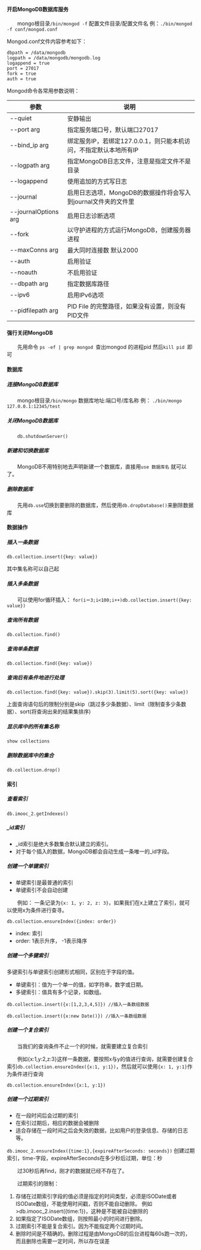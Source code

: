 #### 开启MongoDB数据库服务

&emsp;&emsp;mongo根目录`/bin/mongod -f` 配置文件目录/配置文件名
例：`./bin/mongod -f conf/mongod.conf`

Mongod.conf文件内容参考如下：

```
dbpath = /data/mongodb
logpath = /data/mongodb/mongodb.log
logappend = true
port = 27017
fork = true
auth = true
```

Mongod命令各常用参数说明：

| 参数                 | 说明                                                         |
| -------------------- | ------------------------------------------------------------ |
| --quiet              | 安静输出                                                     |
| --port arg           | 指定服务端口号，默认端口27017                                |
| --bind_ip arg        | 绑定服务IP，若绑定127.0.0.1，则只能本机访问，不指定默认本地所有IP |
| --logpath arg        | 指定MongoDB日志文件，注意是指定文件不是目录                  |
| --logappend          | 使用追加的方式写日志                                         |
| --journal            | 启用日志选项，MongoDB的数据操作将会写入到journal文件夹的文件里 |
| --journalOptions arg | 启用日志诊断选项                                             |
| --fork               | 以守护进程的方式运行MongoDB，创建服务器进程                  |
| --maxConns arg       | 最大同时连接数 默认2000                                      |
| --auth               | 启用验证                                                     |
| --noauth             | 不启用验证                                                   |
| --dbpath arg         | 指定数据库路径                                               |
| --ipv6               | 启用IPv6选项                                                 |
| --pidfilepath arg    | PID File 的完整路径，如果没有设置，则没有PID文件             |

<!-- more -->

#### 强行关闭MongoDB

&emsp;&emsp;先用命令 `ps -ef | grep mongod `查出mongod 的进程pid
然后`kill pid `即可

#### 数据库

##### 连接MongoDB数据库

&emsp;&emsp;mongo根目录`/bin/mongo` 数据库地址:端口号/库名称
例： `./bin/mongo 127.0.0.1:12345/test`

##### 关闭MongoDB数据库

&emsp;&emsp;`db.shutdownServer()`

##### 新建和切换数据库

&emsp;&emsp;MongoDB不用特别地去声明新建一个数据库，直接用`use 数据库名` 就可以了。

##### 删除数据库

&emsp;&emsp;先用`db.use`切换到要删除的数据库，然后使用`db.dropDatabase()`来删除数据库

#### 数据操作

##### 插入一条数据

`db.collection.insert({key: value})`

其中集名称可以自己起

##### 插入多条数据

&emsp;&emsp;可以使用for循环插入： `for(i＝3;i<100;i++)db.collection.insert({key: value})`

##### 查询所有数据

`db.collection.find()`

##### 查询单条数据

`db.collection.find({key: value})`

##### 查询后有条件地进行处理

`db.collection.find({key: value}).skip(3).limit(5).sort({key: value})`

上面查询语句后的限制分别是skip（跳过多少条数据）、limit（限制查多少条数据）、sort(将查询出来的结果集排序)

##### 显示库中的所有集名称

`show collections`

##### 删除数据库中的集合

`db.collection.drop()`

#### 索引

##### 查看索引

`db.imooc_2.getIndexes()`

##### _id索引

- _id索引是绝大多数集合默认建立的索引。
- 对于每个插入的数据，MongoDB都会自动生成一条唯一的_id字段。

##### 创建一个单键索引

- 单键索引是最普通的索引
- 单键索引不会自动创建

&emsp;&emsp;例如： 一条记录为`{x: 1, y: 2, z: 3}`，如果我们在x上建立了索引，就可以使用x为条件进行查寻。

`db.collection.ensureIndex({index: order})`

- index: 索引
- order: 1表示升序， -1表示降序

##### 创建一个多键索引

多键索引与单键索引创建形式相同，区别在于字段的值。 

- 单键索引：值为一个单一的值，如字符串，数字或日期。 
- 多键索引：值具有多个记录，如数组。

`db.collection.insert({x:[1,2,3,4,5]}) //插入一条数组数据`

`db.collection.insert({x:new Date()}) //插入一条数组数据`

##### 创建一个复合索引

&emsp;&emsp;当我们的查询条件不止一个的时候，就需要建立复合索引

&emsp;&emsp;例如{x:1,y:2,z:3}这样一条数据，要按照x与y的值进行查询，就需要创建复合索引`db.collection.ensureIndex({x:1, y:1})`，然后就可以使用`{x: 1, y:1}`作为条件进行查询

`db.collection.ensureIndex({x:1, y:1})`

##### 创建一个过期索引

- 在一段时间后会过期的索引 
- 在索引过期后，相应的数据会被删除 
- 适合存储在一段时间之后会失效的数据，比如用户的登录信息、存储的日志等。

`db.imooc_2.ensureIndex({time:1},{expireAfterSeconds: seconds})` 创建过期索引，time-字段，expireAfterSeconds在多少秒后过期，单位：秒

&emsp;&emsp;过30秒后再find，刚才的数据就已经不存在了。

&emsp;&emsp;过期索引的限制： 

1. 存储在过期索引字段的值必须是指定的时间类型，必须是ISODate或者ISODate数组，不能使用时间戳，否则不能自动删除。 
例如 >db.imooc_2.insert({time:1})，这种是不能被自动删除的 
2. 如果指定了ISODate数组，则按照最小的时间进行删除。 
3. 过期索引不能是复合索引。因为不能指定两个过期时间。 
4. 删除时间是不精确的。删除过程是由MongoDB的后台进程每60s跑一次的，而且删除也需要一定时间，所以存在误差